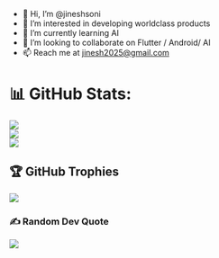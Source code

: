 - 👋 Hi, I’m @jineshsoni
- 👀 I’m interested in developing worldclass products
- 🌱 I’m currently learning AI
- 💞️ I’m looking to collaborate on Flutter / Android/ AI
- 📫 Reach me at jinesh2025@gmail.com



# 📊 GitHub Stats:
![](https://github-readme-stats.vercel.app/api?username=jineshsoni&theme=onedark&hide_border=false&include_all_commits=true&count_private=true)<br/>
![](https://github-readme-streak-stats.herokuapp.com/?user=jineshsoni&theme=onedark&hide_border=false)<br/>
![](https://github-readme-stats.vercel.app/api/top-langs/?username=jineshsoni&theme=onedark&hide_border=false&include_all_commits=true&count_private=true&layout=compact)

## 🏆 GitHub Trophies
![](https://github-profile-trophy.vercel.app/?username=jineshsoni&theme=radical&no-frame=false&no-bg=true&margin-w=4)

### ✍️ Random Dev Quote
![](https://quotes-github-readme.vercel.app/api?type=horizontal&theme=radical)
<!---
jineshsoni/jineshsoni is a ✨ special ✨ repository because its `README.md` (this file) appears on your GitHub profile.
You can click the Preview link to take a look at your changes.
--->
